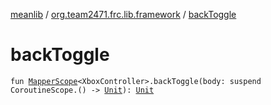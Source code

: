 [meanlib](../index.md) / [org.team2471.frc.lib.framework](index.md) / [backToggle](./back-toggle.md)

# backToggle

`fun `[`MapperScope`](-mapper-scope/index.md)`<XboxController>.backToggle(body: suspend CoroutineScope.() -> `[`Unit`](https://kotlinlang.org/api/latest/jvm/stdlib/kotlin/-unit/index.html)`): `[`Unit`](https://kotlinlang.org/api/latest/jvm/stdlib/kotlin/-unit/index.html)